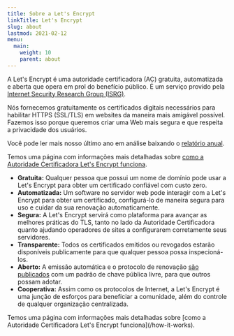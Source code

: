 ```yaml
---
title: Sobre a Let's Encrypt
linkTitle: Let's Encrypt
slug: about
lastmod: 2021-02-12
menu:
  main:
    weight: 10
    parent: about
---
```


A Let's Encrypt é uma autoridade certificadora (AC) gratuita, automatizada e aberta que opera em prol do benefício público. É um serviço provido pela [Internet Security Research Group (ISRG)](https://www.abetterinternet.org/).

Nós fornecemos gratuitamente os certificados digitais necessários para habilitar HTTPS (SSL/TLS) em websites da maneira mais amigável possível. Fazemos isso porque queremos criar uma Web mais segura e que respeita a privacidade dos usuários.

Você pode ler mais nosso último ano em análise baixando o [relatório anual](https://www.abetterinternet.org/annual-reports/).

Temos uma página com informações mais detalhadas sobre [como a Autoridade Certificadora Let's Encrypt funciona](/how-it-works).

* **Gratuita:** Qualquer pessoa que possui um nome de domínio pode usar a Let's Encrypt para obter um certificado confiável com custo zero.
* **Automatizada:** Um software no servidor web pode interagir com a Let's Encrypt para obter um certificado, configurá-lo de maneira segura para uso e cuidar da sua renovação automaticamente.
* **Segura:** A Let's Encrypt servirá como plataforma para avançar as melhores práticas do TLS, tanto no lado da Autoridade Certificadora quanto ajudando operadores de sites a configurarem corretamente seus servidores.
* **Transparente:** Todos os certificados emitidos ou revogados estarão disponíveis publicamente para que qualquer pessoa possa inspecioná-los.
* **Aberto:** A emissão automática e o protocolo de renovação [são publicados](https://tools.ietf.org/html/rfc8555) com um padrão de chave pública livre, para que outros possam adotar.
* **Cooperativa:** Assim como os protocolos de Internet, a Let's Encrypt é uma junção de esforços para beneficiar a comunidade, além do controle de qualquer organização centralizada.

Temos uma página com informações mais detalhadas sobre \[como a Autoridade Certificadora Let's Encrypt funciona\](/how-it-works).
